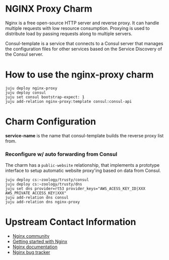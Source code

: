 # NGINX Proxy Charm

Nginx is a free open-source HTTP server and reverse proxy.  It can handle
multiple requests with low resource consumption. Proxying is used to
distribute load by passing requests along to multiple servers.

Consul-template is a service that connects to a Consul server that manages
the configuration files for other services based on the Service Discovery of
the Consul server.

# How to use the nginx-proxy charm


    juju deploy nginx-proxy
    juju deploy consul
    juju set consul bootstrap-expect: 1
    juju add-relation nginx-proxy:template consul:consul-api


# Charm Configuration

**service-name** is the name that consul-template builds the reverse proxy list
from.

### Reconfigure w/ auto forwarding from Consul

The charm has a `public-website` relationship, that implements a prototype
interface to setup automatic website proxy'ing based on data from Consul.

    juju deploy cs:~zoology/trusty/consul
    juju deploy cs:~zoology/trusty/dns
    juju set dns provider=rt53 provider_keys="AWS_ACESS_KEY_ID|XXX AWS_PRIVATE ACCESS_KEY|XXX"
    juju add-relation dns consul
    juju add-relation dns nginx-proxy



# Upstream Contact Information

- [Nginx community](http://wiki.nginx.org/Main)
- [Getting started with Nginx](http://wiki.nginx.org/GettingStarted)
- [Nginx documentation](http://nginx.org/en/docs/)
- [Nginx bug tracker](http://trac.nginx.org/nginx/)
